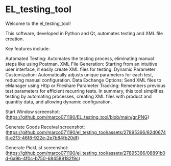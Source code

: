 # EL_testing_tool
Welcome to the el_testing_tool!

This software, developed in Python and Qt, automates testing and XML file creation.

Key features include:

Automated Testing: Automates the testing process, eliminating manual steps like using Postman.
XML File Generation: Starting from an intuitive user interface, it easily create XML files for testing.
Dynamic Parameter Customization: Automatically adjusts unique parameters for each test, reducing manual configuration.
Data Exchange Options: Send XML files to eManager using Http or Fileshare
Parameter Tracking: Remembers previous test parameters for efficient recurring tests.
In summary, this tool simplifies testing by automating processes, creating XML files with product and quantity data, and allowing dynamic configuration.

Start Window screenshot: (https://github.com/marco071190/EL_testing_tool/blob/main/gr.PNG)

Generate Goods Receival screenshot: (https://github.com/marco071190/el_testing_tool/assets/27895366/82d06746-e2f3-46f8-922e-2e7b84fb20df)

Generate PickList screenshot: (https://github.com/marco071190/el_testing_tool/assets/27895366/08891b0d-6a9b-4f0c-b750-684589182f9c)

